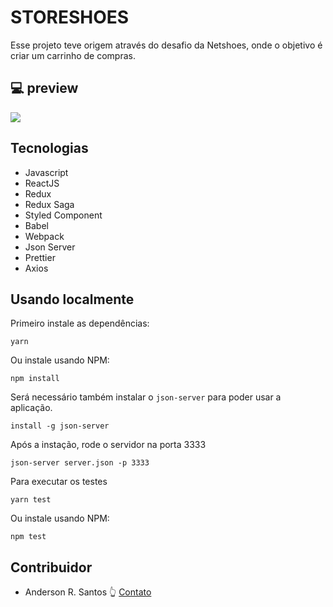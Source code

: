 # STORESHOES

Esse projeto teve origem através do desafio da Netshoes, onde o objetivo é criar um carrinho de compras.

## :computer: preview

![](web-preview.gif)

## Tecnologias

- Javascript
- ReactJS
- Redux
- Redux Saga
- Styled Component
- Babel
- Webpack
- Json Server
- Prettier
- Axios

## Usando localmente

Primeiro instale as dependências:

```
yarn
```

Ou instale usando NPM:

```
npm install
```

Será necessário também instalar o `json-server` para poder usar a aplicação.

```
install -g json-server
```

Após a instação, rode o servidor na porta 3333

```
json-server server.json -p 3333
```

Para executar os testes

```
yarn test
```

Ou instale usando NPM:

```
npm test
```

## Contribuidor

- Anderson R. Santos :point_up_2: [Contato](https://www.linkedin.com/in/anderson-ribeiro-dos-santos-a53a1a4b/)
